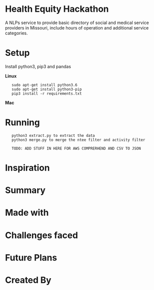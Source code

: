 # Health Equity Hackathon
A NLPs service to provide basic directory of social and medical service
  providers in Missouri, include hours of operation and additional service
  categories.

# Setup

Install python3, pip3 and pandas

**Linux**
```
   sudo apt-get install python3.6
   sudo apt-get install python3-pip
   pip3 install -r requirements.txt
```

**Mac**

# Running

```
   python3 extract.py to extract the data
   python3 merge.py to merge the ntee filter and activity filter

   TODO: ADD STUFF IN HERE FOR AWS COMPRERHEND AND CSV TO JSON

```

# Inspiration


# Summary

# Made with

# Challenges faced

# Future Plans

# Created By

